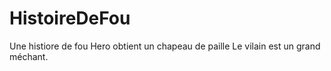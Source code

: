 # HistoireDeFou
Une histiore de fou
Hero obtient un chapeau de paille
Le vilain est un grand méchant.
